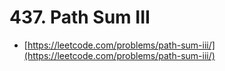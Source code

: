 # 437. Path Sum III

- [https://leetcode.com/problems/path-sum-iii/](https://leetcode.com/problems/path-sum-iii/)
